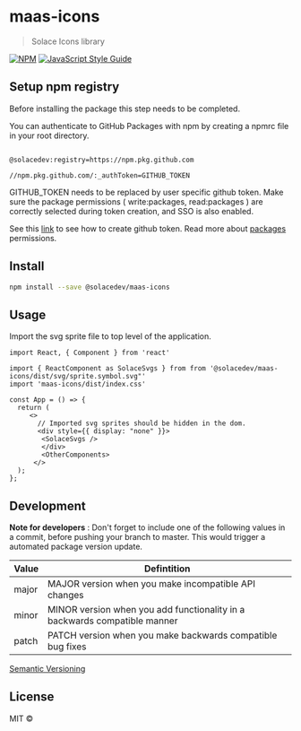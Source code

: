 # maas-icons

> Solace Icons library

[![NPM](https://img.shields.io/npm/v/maas-icons.svg)](https://www.npmjs.com/package/maas-icons) [![JavaScript Style Guide](https://img.shields.io/badge/code_style-standard-brightgreen.svg)](https://standardjs.com)

## Setup npm registry

Before installing the package this step needs to be completed.

You can authenticate to GitHub Packages with npm by creating a npmrc file in your root directory.

```

@solacedev:registry=https://npm.pkg.github.com

//npm.pkg.github.com/:_authToken=GITHUB_TOKEN

```

GITHUB_TOKEN needs to be replaced by user specific github token. Make sure the package permissions ( write:packages, read:packages ) are correctly selected during token creation, and SSO is also enabled.

See this [link](https://docs.github.com/en/github/authenticating-to-github/keeping-your-account-and-data-secure/creating-a-personal-access-token) to see how to create github token. Read more about [packages](https://docs.github.com/en/packages/learn-github-packages/about-permissions-for-github-packages) permissions.

## Install

```bash
npm install --save @solacedev/maas-icons
```

## Usage

Import the svg sprite file to top level of the application.

```tsx
import React, { Component } from 'react'

import { ReactComponent as SolaceSvgs } from from '@solacedev/maas-icons/dist/svg/sprite.symbol.svg"'
import 'maas-icons/dist/index.css'

const App = () => {
  return (
     <>
       // Imported svg sprites should be hidden in the dom.
       <div style={{ display: "none" }}>
        <SolaceSvgs />
        </div>
        <OtherComponents>
      </>
  );
};
```

## Development

**Note for developers** : Don't forget to include one of the following values in a commit, before pushing your branch to master. This would trigger a automated package version update.

| Value | Defintition                                                               |
| ----- | ------------------------------------------------------------------------- |
| major | MAJOR version when you make incompatible API changes                      |
| minor | MINOR version when you add functionality in a backwards compatible manner |
| patch | PATCH version when you make backwards compatible bug fixes                |

[Semantic Versioning](https://semver.org/)

## License

MIT © [](https://github.com/)
